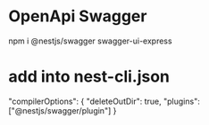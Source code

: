 # OpenApi Swagger
 npm i @nestjs/swagger swagger-ui-express

# add into nest-cli.json
"compilerOptions": {
  "deleteOutDir": true,
  "plugins": ["@nestjs/swagger/plugin"]
}









